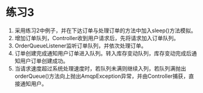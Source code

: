 # 练习3
1. 采用练习2中例子，并在下达订单与处理订单的方法中加入sleep()方法模拟。
2. 增加订单队列，Controller收到用户请求后，先将请求加入订单队列。
3. OrderQueueListener监听订单队列，并依次处理订单。
4. 订单创建完成通知用户订单进入队列。转入库存变动队列，库存变动完成后通知用户订单创建成功。
5. 当请求速度超过系统处理速度时，若队列未满则继续入列，若队列满抛出orderQueue()方法向上抛出AmqpException异常，并由Controller捕获，直接通知用户。
